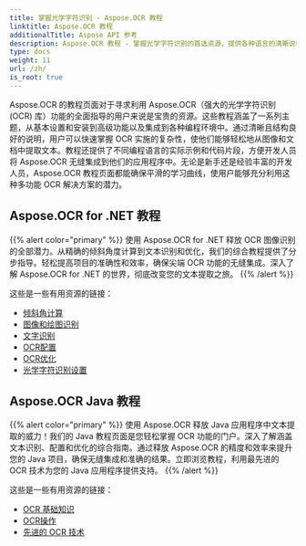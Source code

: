 ```yaml
---
title: 掌握光学字符识别 - Aspose.OCR 教程
linktitle: Aspose.OCR 教程
additionalTitle: Aspose API 参考
description: Aspose.OCR 教程 - 掌握光学字符识别的首选资源，提供各种语言的清晰说明和实际示例。
type: docs
weight: 11
url: /zh/
is_root: true
---
```


Aspose.OCR 的教程页面对于寻求利用 Aspose.OCR（强大的光学字符识别 (OCR) 库）功能的全面指导的用户来说是宝贵的资源。这些教程涵盖了一系列主题，从基本设置和安装到高级功能以及集成到各种编程环境中。通过清晰且结构良好的说明，用户可以快速掌握 OCR 实施的复杂性，使他们能够轻松地从图像和文档中提取文本。教程还提供了不同编程语言的实际示例和代码片段，方便开发人员将 Aspose.OCR 无缝集成到他们的应用程序中。无论是新手还是经验丰富的开发人员，Aspose.OCR 教程页面都能确保平滑的学习曲线，使用户能够充分利用这种多功能 OCR 解决方案的潜力。

## Aspose.OCR for .NET 教程
{{% alert color="primary" %}}
使用 Aspose.OCR for .NET 释放 OCR 图像识别的全部潜力。从精确的倾斜角度计算到文本识别和优化，我们的综合教程提供了分步指导。轻松提高项目的准确性和效率，确保尖端 OCR 功能的无缝集成。深入了解 Aspose.OCR for .NET 的世界，彻底改变您的文本提取之旅。
{{% /alert %}}

这些是一些有用资源的链接：
 
- [倾斜角计算](./net/skew-angle-calculation/)
- [图像和绘图识别](./net/image-and-drawing-recognition/)
- [文字识别](./net/text-recognition/)
- [OCR配置](./net/ocr-configuration/)
- [OCR优化](./net/ocr-optimization/)
- [光学字符识别设置](./net/ocr-settings/)


## Aspose.OCR Java 教程
{{% alert color="primary" %}}
使用 Aspose.OCR 释放 Java 应用程序中文本提取的威力！我们的 Java 教程页面是您轻松掌握 OCR 功能的门户。深入了解涵盖文本识别、配置和优化的综合指南。通过释放 Aspose.OCR 的精度和效率来提升您的 Java 项目，确保无缝集成和准确的结果。立即浏览教程，利用最先进的 OCR 技术为您的 Java 应用程序提供支持。
{{% /alert %}}

这些是一些有用资源的链接：
 
- [OCR 基础知识](./java/ocr-basics/)
- [OCR操作](./java/ocr-operations/)
- [先进的 OCR 技术](./java/advanced-ocr-techniques/)




